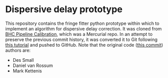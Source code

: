 # Dispersive delay prototype

This repository contains the fringe fitter python prototype within which to implement an algorithm for dispersive delay correction. It was cloned from [BHC Pipeline Calibration](https://bitbucket.org/drrossum/bhc-pipeline-calibration), which was a Mercurial repo. In an attempt to preserve the previous commit history, it was converted it to Git following [this tutorial](http://learnaholic.me/2013/02/01/converting-mercurial-hg-to-git-repository-on-mac/) and pushed to GitHub. Note that the original code ([this commit](https://github.com/rainsworth/RadioNetRINGS/commit/ffcac46ce7ddc390ac57a77c84e924fd10cf2d2c)) authors are:
* Des Small
* Daniel van Rossum
* Mark Kettenis
